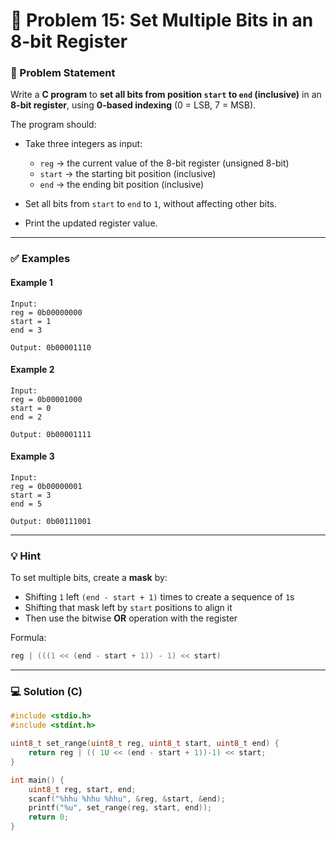 # 🧩 Problem 15: Set Multiple Bits in an 8-bit Register

### 📝 Problem Statement

Write a **C program** to **set all bits from position `start` to `end` (inclusive)** in an **8-bit register**, using **0-based indexing** (0 = LSB, 7 = MSB).

The program should:

* Take three integers as input:

  * `reg` → the current value of the 8-bit register (unsigned 8-bit)
  * `start` → the starting bit position (inclusive)
  * `end` → the ending bit position (inclusive)
* Set all bits from `start` to `end` to `1`, without affecting other bits.
* Print the updated register value.

---

### ✅ Examples

#### Example 1

```
Input:
reg = 0b00000000
start = 1
end = 3

Output: 0b00001110
```

#### Example 2

```
Input:
reg = 0b00001000
start = 0
end = 2

Output: 0b00001111
```

#### Example 3

```
Input:
reg = 0b00000001
start = 3
end = 5

Output: 0b00111001
```

---

### 💡 Hint

To set multiple bits, create a **mask** by:

* Shifting `1` left `(end - start + 1)` times to create a sequence of `1`s
* Shifting that mask left by `start` positions to align it
* Then use the bitwise **OR** operation with the register

Formula:

```c
reg | (((1 << (end - start + 1)) - 1) << start)
```

---

### 💻 Solution (C)

```c
#include <stdio.h>
#include <stdint.h>

uint8_t set_range(uint8_t reg, uint8_t start, uint8_t end) {
    return reg | (( 1U << (end - start + 1))-1) << start;
}

int main() {
    uint8_t reg, start, end;
    scanf("%hhu %hhu %hhu", &reg, &start, &end);
    printf("%u", set_range(reg, start, end));
    return 0;
}
```